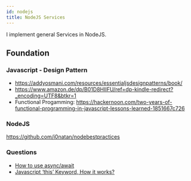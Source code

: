 ```yaml
---
id: nodejs
title: NodeJS Services
---
```


I implement general Services in NodeJS. 

## Foundation

### Javascript - Design Pattern

* https://addyosmani.com/resources/essentialjsdesignpatterns/book/
* https://www.amazon.de/dp/B01D8HIIFU/ref=dp-kindle-redirect?_encoding=UTF8&btkr=1 
* Functional Progamming: https://hackernoon.com/two-years-of-functional-programming-in-javascript-lessons-learned-1851667c726

### NodeJS

https://github.com/i0natan/nodebestpractices

### Questions

* [How to use async/await](https://javascript.info/async-await)
* [Javascript ‘this’ Keyword, How it works?](https://medium.com/tech-tajawal/javascript-this-4-rules-7354abdb274c)